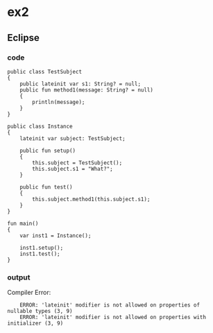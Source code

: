 # ex2
## Eclipse
### code
    public class TestSubject
    {
    	public lateinit var s1: String? = null; 
    	public fun method1(message: String? = null)
    	{
    		println(message);
    	}
    }
     
    public class Instance
    {
        lateinit var subject: TestSubject;
    
        public fun setup() 
    	{
            this.subject = TestSubject();
    		this.subject.s1 = "What?"; 
        }
    
        public fun test()
    	{
            this.subject.method1(this.subject.s1);
        }
    }
    
    fun main()
    {
    	var inst1 = Instance();
    	
    	inst1.setup();
    	inst1.test();
    }
### output
Compiler Error:

      	ERROR: 'lateinit' modifier is not allowed on properties of nullable types (3, 9)
      	ERROR: 'lateinit' modifier is not allowed on properties with initializer (3, 9)

